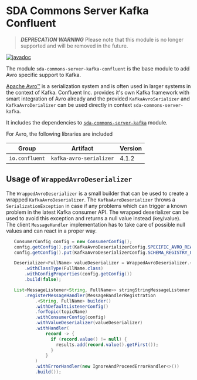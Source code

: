 # SDA Commons Server Kafka Confluent

> **_DEPRECATION WARNING_** Please note that this module is no longer supported and will be removed 
> in the future.

[![javadoc](https://javadoc.io/badge2/org.sdase.commons/sda-commons-server-kafka-confluent/javadoc.svg)](https://javadoc.io/doc/org.sdase.commons/sda-commons-server-kafka-confluent)

The module `sda-commons-server-kafka-confluent` is the base module to add Avro specific support to Kafka.

[Apache Avro™](https://avro.apache.org/) is a serialization system and is often used in larger systems in the context of Kafka. 
Confluent Inc. provides it's own Kafka framework with smart integration of Avro already and the provided `KafkaAvroSerializer` and
`KafkaAvroDerializer` can be used directly in context `sda-commons-server-kafka`.

It includes the dependencies to [`sda-commons-server-kafka`](../sda-commons-server-kafka/README.md) module.

For Avro, the following libraries are included

| Group            | Artifact                | Version |
|------------------|-------------------------|---------|
| `io.confluent`   | `kafka-avro-serializer` | 4.1.2   |


## Usage of `WrappedAvroDeserializer`
The `WrappedAvroDeserializer` is a small builder that can be used to create a wrapped `KafkaAvroDeserializer`. The `KafkaAvroDeserializer` throws a `SerializationException`
in case if any problems which can trigger a known problem in the latest Kafka consumer API. The wrapped deserializer can be used to avoid this exception and returns a
null value instead (key/value). The client `MessageHandler` implementation has to take care of possible null values and can react in a proper way.  

```java
   ConsumerConfig config = new ConsumerConfig();
   config.getConfig().put(KafkaAvroDeserializerConfig.SPECIFIC_AVRO_READER_CONFIG, "true");
   config.getConfig().put(KafkaAvroDeserializerConfig.SCHEMA_REGISTRY_URL_CONFIG, SCHEMA_REGISTRY.getConnectionString());

   Deserializer<FullName> valueDeserializer = WrappedAvroDeserializer.<FullName>builder()
       .withClassType(FullName.class)
       .withConfigProperties(config.getConfig())
       .build(false);

   List<MessageListener<String, FullName>> stringStringMessageListener = bundle
       .registerMessageHandler(MessageHandlerRegistration
           .<String, FullName> builder()
           .withDefaultListenerConfig()
           .forTopic(topicName)
           .withConsumerConfig(config)
           .withValueDeserializer(valueDeserializer)
           .withHandler(
               record -> {
                 if (record.value() != null) {
                   results.add(record.value().getFirst());
                 }
               }
           )
           .withErrorHandler(new IgnoreAndProceedErrorHandler<>())
           .build());
```


